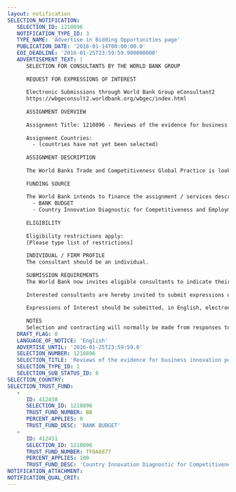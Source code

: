 ```yaml
---
layout: notification
SELECTION_NOTIFICATION: 
   SELECTION_ID: 1210896
   NOTIFICATION_TYPE_ID: 3
   TYPE_NAME: 'Advertise in Bidding Opportunities page'
   PUBLICATION_DATE: '2016-01-14T00:00:00.0'
   EOI_DEADLINE: '2016-01-25T23:59:59.900000000'
   ADVERTISEMENT_TEXT: |
      SELECTION FOR CONSULTANTS BY THE WORLD BANK GROUP
      
      REQUEST FOR EXPRESSIONS OF INTEREST
      
      Electronic Submissions through World Bank Group eConsultant2
      https://wbgeconsult2.worldbank.org/wbgec/index.html
      
      ASSIGNMENT OVERVIEW
      
      Assignment Title: 1210896 - Reviews of the evidence for business innovation policy
      
      Assignment Countries:
        - (countries have not yet been selected)
      
      ASSIGNMENT DESCRIPTION
      
      The World Banks Trade and Competitiveness Global Practice is looking for an Economist to work on an exciting analytical task that reviews the evidence of business innovation as a response to policy. The task is hosted at the Innovation and Entrepreneurship (IE) unit of the Trade and Competitiveness Global Practice. The focus of the project is to use empirical evidence that has been generated recently to measure and understand and the use of innovation instruments for development policy.  the I&E unit is looking for an Economist (consultant) to help developing a policy guide for innovation policy instruments and for development practitioners to make effective use of innovation policy instruments. The guide will provide practitioners with answers to some of these questions and to guide their choice and use of business innovation policy instruments in developing country context.
      
      FUNDING SOURCE
      
      The World Bank intends to finance the assignment / services described below under the following trust fund(s):
        - BANK BUDGET
        - Country Innovation Diagnostic for Competitiveness and Employment creation in ACP, transition and other developing countries
      
      ELIGIBILITY
      
      Eligibility restrictions apply:
      [Please type list of restrictions]
      
      INDIVIDUAL / FIRM PROFILE
      The consultant should be an individual. 
      
      SUBMISSION REQUIREMENTS
      The World Bank now invites eligible consultants to indicate their interest in providing the services.  Interested consultants must provide information indicating that they are qualified to perform the services (brochures, description of similar assignments, experience in similar conditions, availability of appropriate skills among staff, etc.).  Please note that the total size of all attachments should be less than 5MB.  
      
      Interested consultants are hereby invited to submit expressions of interest.
      
      Expressions of Interest should be submitted, in English, electronically through World Bank Group eConsultant2 (https://wbgeconsult2.worldbank.org/wbgec/index.html)
      
      NOTES
      Selection and contracting will normally be made from responses to this notification.  The consultant will be selected from a shortlist, subject to availability of funding.
   DRAFT_FLAG: 0
   LANGUAGE_OF_NOTICE: 'English'
   ADVERTISE_UNTIL: '2016-01-25T23:59:59.0'
   SELECTION_NUMBER: 1210896
   SELECTION_TITLE: 'Reviews of the evidence for business innovation policy'
   SELECTION_TYPE_ID: 1
   SELECTION_SUB_STATUS_ID: 8
SELECTION_COUNTRY: 
SELECTION_TRUST_FUND: 
   - 
      ID: 412450
      SELECTION_ID: 1210896
      TRUST_FUND_NUMBER: BB
      PERCENT_APPLIES: 0
      TRUST_FUND_DESC: 'BANK BUDGET'
   - 
      ID: 412451
      SELECTION_ID: 1210896
      TRUST_FUND_NUMBER: TF0A0877
      PERCENT_APPLIES: 100
      TRUST_FUND_DESC: 'Country Innovation Diagnostic for Competitiveness and Employment creation in ACP, transition and other developing countries'
NOTIFICATION_ATTACHMENT: 
NOTIFICATION_QUAL_CRIT: 
---
```

